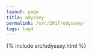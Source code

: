 ```yaml
---
layout: page
title: odyssey
permalink: /src/2017/odyssey/
tags: tag4
---
```

{% include src/odyssey.html %}